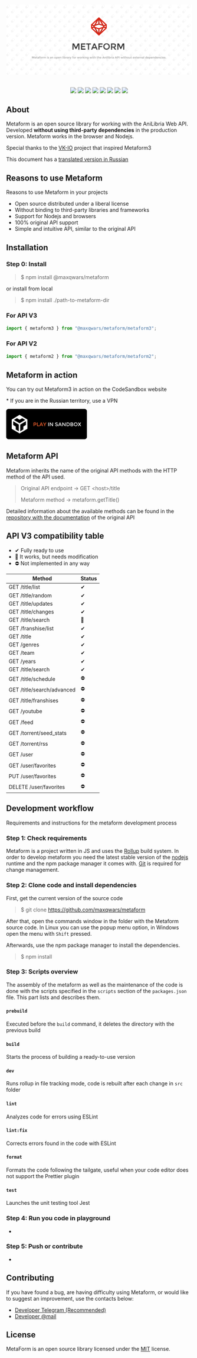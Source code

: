 <center>
    <img src="https://raw.githubusercontent.com/maxqwars/metaform/main/banner.png" alt="">
</center>

<br>

<center>

![](https://img.shields.io/github/issues/maxqwars/metaform)
![](https://img.shields.io/github/forks/maxqwars/metaform)
![](https://img.shields.io/github/stars/maxqwars/metaform)
![](https://img.shields.io/github/license/maxqwars/metaform)
![](https://img.shields.io/librariesio/dependents/npm/@maxqwars/metaform)
![](https://img.shields.io/github/release-date/maxqwars/metaform)
![](https://img.shields.io/github/contributors/maxqwars/metaform)
![](https://img.shields.io/github/package-json/v/maxqwars/metaform)

</center>

## About

Metaform is an open source library for working with the AniLibria Web API. Developed **without using third-party dependencies** in the production version.
Metaform works in the browser and Nodejs.

Special thanks to the [VK-IO](https://github.com/negezor/vk-io) project that inspired Metaform3

This document has a [translated version in Russian](https://maxqwars.github.io/posts/metaform-readme/)

## Reasons to use Metaform

Reasons to use Metaform in your projects

- Open source distributed under a liberal license
- Without binding to third-party libraries and frameworks
- Support for Nodejs and browsers
- 100% original API support
- Simple and intuitive API, similar to the original API

## Installation

### Step 0: Install

> $ npm install @maxqwars/metaform

or install from local

> $ npm install ./path-to-metaform-dir

### For API V3

```javascript
import { metaform3 } from "@maxqwars/metaform/metaform3";
```

### For API V2

```javascript
import { metaform2 } from "@maxqwars/metaform/metaform2";
```

## Metaform in action

You can try out Metaform3 in action on the CodeSandbox website

\* If you are in the Russian territory, use a VPN

[![CODESANDBOX](https://raw.githubusercontent.com/maxqwars/metaform/main/play_in_sandbox.png)]()

## Metaform API

Metaform inherits the name of the original API methods with the HTTP method of the API used.

> Original API endpoint -> GET \<host>/title
>
> Metaform method -> metaform.getTitle()

Detailed information about the available methods can be found in the [repository with the documentation](https://github.com/anilibria/docs) of the original API

## API V3 compatibility table

- ✔ Fully ready to use
- 🔧 It works, but needs modification
- ⛔ Not implemented in any way

| Method                     | Status |
| -------------------------- | ------ |
| GET /title/list            | ✔      |
| GET /title/random          | ✔      |
| GET /title/updates         | ✔      |
| GET /title/changes         | ✔      |
| GET /title/search          | 🔧     |
| GET /franshise/list        | ✔      |
| GET /title                 | ✔      |
| GET /genres                | ✔      |
| GET /team                  | ✔      |
| GET /years                 | ✔      |
| GET /title/search          | ✔      |
| GET /title/schedule        | ⛔     |
| GET /title/search/advanced | ⛔     |
| GET /title/franshises      | ⛔     |
| GET /youtube               | ⛔     |
| GET /feed                  | ⛔     |
| GET /torrent/seed_stats    | ⛔     |
| GET /torrent/rss           | ⛔     |
| GET /user                  | ⛔     |
| GET /user/favorites        | ⛔     |
| PUT /user/favorites        | ⛔     |
| DELETE /user/favorites     | ⛔     |

## Development workflow

Requirements and instructions for the metaform development process

### Step 1: Check requirements

Metaform is a project written in JS and uses the [Rollup](https://rollupjs.org/) build system. In order to develop metaform you need the latest stable version of the [nodejs](https://nodejs.org/en) runtime and the npm package manager it comes with. [Git](https://git-scm.com/) is required for change management.

### Step 2: Clone code and install dependencies

First, get the current version of the source code

> $ git clone https://github.com/maxqwars/metaform

After that, open the commands window in the folder with the Metaform source code. In Linux you can use the popup menu option, in Windows open the menu with `Shift` pressed.

Afterwards, use the npm package manager to install the dependencies.

> $ npm install

### Step 3: Scripts overview

The assembly of the metaform as well as the maintenance of the code is done with the scripts specified in the `scripts` section of the `packages.json` file. This part lists and describes them.

#### `prebuild`

Executed before the `build` command, it deletes the directory with the previous build

#### `build`

Starts the process of building a ready-to-use version

#### `dev`

Runs rollup in file tracking mode, code is rebuilt after each change in `src` folder

#### `lint`

Analyzes code for errors using ESLint

#### `lint:fix`

Corrects errors found in the code with ESLint

#### `format`

Formats the code following the tailgate, useful when your code editor does not support the Prettier plugin

#### `test`

Launches the unit testing tool Jest

### Step 4: Run you code in playground

-

### Step 5: Push or contribute

-

## Contributing

If you have found a bug, are having difficulty using Metaform, or would like to suggest an improvement, use the contacts below:

- [Developer Telegram (Recommended)](https://t.me/maxqwars)
- [Developer @mail](mailto:maxqwars@gmail.com?subject=Metaform)

## License

MetaForm is an open source library licensed under the [MIT]() license.
